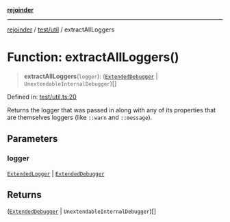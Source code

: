 [**rejoinder**](../../../README.md)

***

[rejoinder](../../../README.md) / [test/util](../README.md) / extractAllLoggers

# Function: extractAllLoggers()

> **extractAllLoggers**(`logger`): ([`ExtendedDebugger`](../../../src/interfaces/ExtendedDebugger.md) \| `UnextendableInternalDebugger`)[]

Defined in: [test/util.ts:20](https://github.com/Xunnamius/rejoinder/blob/9296149d58253119677e1f99010c807c5028c30d/test/util.ts#L20)

Returns the logger that was passed in along with any of its properties that
are themselves loggers (like `::warn` and `::message`).

## Parameters

### logger

[`ExtendedLogger`](../../../src/internal/interfaces/ExtendedLogger.md) | [`ExtendedDebugger`](../../../src/interfaces/ExtendedDebugger.md)

## Returns

([`ExtendedDebugger`](../../../src/interfaces/ExtendedDebugger.md) \| `UnextendableInternalDebugger`)[]
